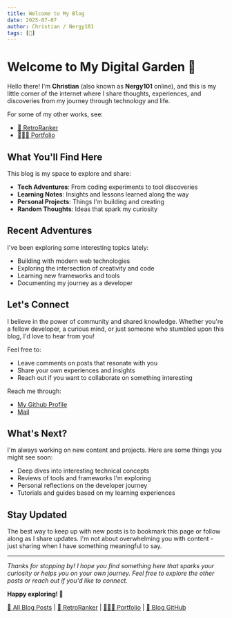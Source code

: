 ```yaml
---
title: Welcome to My Blog
date: 2025-07-07
author: Christian / Nergy101
tags: [🚀]
---
```


# Welcome to My Digital Garden 🌱

Hello there! I'm **Christian** (also known as **Nergy101** online), and this is my little corner of the internet where I share thoughts, experiences, and discoveries from my journey through technology and life.

For some of my other works, see:

- [👾 RetroRanker](https://retroranker.site)
- [👨🏻‍💻 Portfolio](https://portfolio.nergy.space)

## What You'll Find Here

This blog is my space to explore and share:

- **Tech Adventures**: From coding experiments to tool discoveries
- **Learning Notes**: Insights and lessons learned along the way
- **Personal Projects**: Things I'm building and creating
- **Random Thoughts**: Ideas that spark my curiosity

## Recent Adventures

I've been exploring some interesting topics lately:

- Building with modern web technologies
- Exploring the intersection of creativity and code
- Learning new frameworks and tools
- Documenting my journey as a developer

## Let's Connect

I believe in the power of community and shared knowledge. Whether you're a fellow developer, a curious mind, or just someone who stumbled upon this blog, I'd love to hear from you!

Feel free to:

- Leave comments on posts that resonate with you
- Share your own experiences and insights
- Reach out if you want to collaborate on something interesting

Reach me through:

- [My Github Profile](https://github.com/Nergy101)
- [Mail](mailto:cdijk4@gmail.com)

## What's Next?

I'm always working on new content and projects. Here are some things you might see soon:

- Deep dives into interesting technical concepts
- Reviews of tools and frameworks I'm exploring
- Personal reflections on the developer journey
- Tutorials and guides based on my learning experiences

## Stay Updated

The best way to keep up with new posts is to bookmark this page or follow along as I share updates. I'm not about overwhelming you with content - just sharing when I have something meaningful to say.

---

_Thanks for stopping by! I hope you find something here that sparks your curiosity or helps you on your own journey. Feel free to explore the other posts or reach out if you'd like to connect._

**Happy exploring! 🚀**

[📝 All Blog Posts](/blogs) | [👾 RetroRanker](https://retroranker.site) | [👨🏻‍💻 Portfolio](https://portfolio.nergy.space) | [🚀 Blog GitHub](https://github.com/Nergy101/astrodon)
